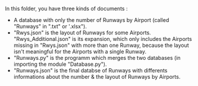 In this folder, you have three kinds of documents :
- A database with only the number of Runways by Airport (called "Runways" in ".txt" or '.xlsx").
- "Rwys.json" is the layout of Runways for some Airports. "Rwys_Additional.json" is its expansion, which only includes the Airports missing in "Rwys.json" with more than one Runway, because the layout isn't meaningful for the Airports with a single Runway.
- "Runways.py" is the programm which merges the two databases (in importing the module "Database.py").
- "Runways.json" is the final databse of Runways with differents informations about the number & the layout of Runways by Airports.

